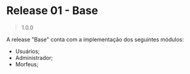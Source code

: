 # Release 01 - Base
> 1.0.0

A release "Base" conta com a implementação dos seguintes módulos:
- Usuários;
- Administrador;
- Morfeus;